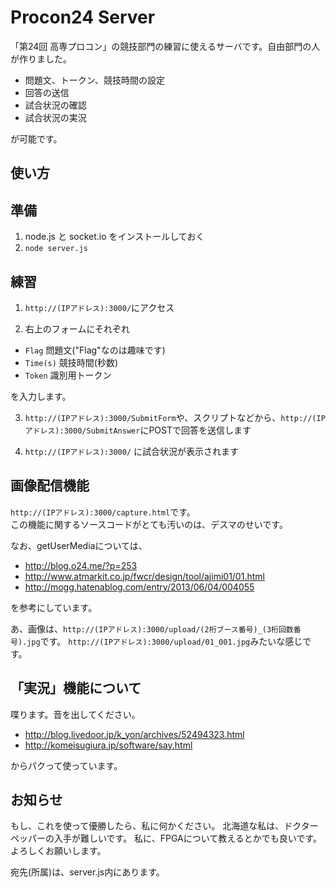 Procon24 Server
===============
「第24回 高専プロコン」の競技部門の練習に使えるサーバです。自由部門の人が作りました。

* 問題文、トークン、競技時間の設定
* 回答の送信
* 試合状況の確認
* 試合状況の実況

が可能です。


使い方
------
## 準備
1. node.js と socket.io をインストールしておく
2. `node server.js`

## 練習
1. `http://(IPアドレス):3000/`にアクセス

2. 右上のフォームにそれぞれ

* `Flag`  問題文("Flag"なのは趣味です)
* `Time(s)`  競技時間(秒数)
* `Token`  識別用トークン

を入力します。

3. `http://(IPアドレス):3000/SubmitForm`や、スクリプトなどから、`http://(IPアドレス):3000/SubmitAnswer`にPOSTで回答を送信します

4. `http://(IPアドレス):3000/` に試合状況が表示されます


画像配信機能
------------
`http://(IPアドレス):3000/capture.html`です。  
この機能に関するソースコードがとても汚いのは、デスマのせいです。

なお、getUserMediaについては、

* <http://blog.o24.me/?p=253>
* <http://www.atmarkit.co.jp/fwcr/design/tool/ajimi01/01.html>
* <http://mogg.hatenablog.com/entry/2013/06/04/004055>

を参考にしています。

あ、画像は、`http://(IPアドレス):3000/upload/(2桁ブース番号)_(3桁回数番号).jpg`です。
`http://(IPアドレス):3000/upload/01_001.jpg`みたいな感じです。


「実況」機能について
--------------------
喋ります。音を出してください。

* <http://blog.livedoor.jp/k_yon/archives/52494323.html>
* <http://komeisugiura.jp/software/say.html>

からパクって使っています。

お知らせ
--------
もし、これを使って優勝したら、私に何かください。
北海道な私は、ドクターペッパーの入手が難しいです。
私に、FPGAについて教えるとかでも良いです。
よろしくお願いします。

宛先(所属)は、server.js内にあります。

